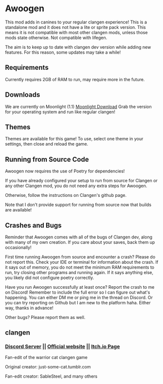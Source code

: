# Awoogen
This mod adds in canines to your regular clangen experience!
This is a standalone mod and it does not have a lite or sprite pack version. This means it is not compatible with most other clangen mods, unless those mods state otherwise. Not compatible with lifegen.


The aim is to keep up to date with clangen dev version while adding new features. For this reason, some updates may take a while!


## Requirements
Currently requires 2GB of RAM to run, may require more in the future.


## Downloads
We are currently on Moonlight (1.1)
[Moonlight Download](https://github.com/Koriiy/awoogen/releases/tag/v1.1-moonlight)
Grab the version for your operating system and run like regular clangen!


## Themes
Themes are available for this game! To use, select one theme in your settings, then close and reload the game.


## Running from Source Code
Awoogen now requires the use of Poetry for dependencies!

If you have already configured your setup to run from source for Clangen or any other Clangen mod, you do not need any extra steps for Awoogen.

Otherwise, follow the instructions on Clangen's github page.

Note that I don't provide support for running from source now that builds are available!

## Crashes and Bugs
Reminder that Awoogen comes with all of the bugs of Clangen dev, along with many of my own creation. If you care about your saves, back them up occasionally!

First time running Awoogen from source and encounter a crash? Please do not report this. Check your IDE or terminal  for information about the crash. If it says out of memory, you do not meet the minimum RAM requirements to run, try closing other programs and running again. If it says anything else, you likely did not configure poetry correctly.

Have you run Awoogen successfully at least once? Report the crash to me on Discord! Remember to include the full error so I can figure out what's happening. You can either DM me or ping me in the thread on Discord. Or you can try reporting on Github but I am new to the platform haha. Either way, thanks in advance!

Other bugs? Please report them as well.

## clangen

### [Discord Server](https://discord.gg/clangen) || [Official website](https://clangen.io) || [Itch.io Page](https://sablesteel.itch.io/clan-gen-fan-edit) 
Fan-edit of the warrior cat clangen game

Original creator: just-some-cat.tumblr.com

Fan-edit creator: SableSteel, and many others
